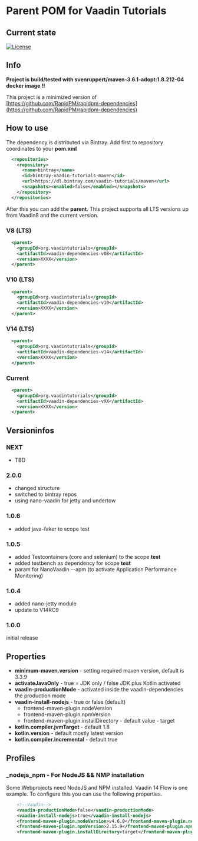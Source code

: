 # Parent POM for Vaadin Tutorials

## Current state
[![License](https://img.shields.io/badge/License-Apache%202.0-blue.svg)](https://opensource.org/licenses/Apache-2.0)


## Info
**Project is build/tested with svenruppert/maven-3.6.1-adopt:1.8.212-04 docker image !!**

This project is a minimized version of 
[https://github.com/RapidPM/rapidpm-dependencies](https://github.com/RapidPM/rapidpm-dependencies)

## How to use
The dependency is distributed via Bintray.
Add first to repository coordinates to your **pom.xml**

```xml
  <repositories>
    <repository>
      <name>bintray</name>
      <id>bintray-vaadin-tutorials-maven</id>
      <url>https://dl.bintray.com/vaadin-tutorials/maven</url>
      <snapshots><enabled>false</enabled></snapshots>
    </repository>
  </repositories>
```

After this you can add the **parent**. 
This project supports all LTS versions up from Vaadin8 and the current version.

### V8 (LTS)
```xml
  <parent>
    <groupId>org.vaadintutorials</groupId>
    <artifactId>vaadin-dependencies-v08</artifactId>
    <version>XXXX</version>
  </parent>
```
### V10 (LTS)
```xml
  <parent>
    <groupId>org.vaadintutorials</groupId>
    <artifactId>vaadin-dependencies-v10</artifactId>
    <version>XXXX</version>
  </parent>
```
### V14 (LTS)
```xml
  <parent>
    <groupId>org.vaadintutorials</groupId>
    <artifactId>vaadin-dependencies-v14</artifactId>
    <version>XXXX</version>
  </parent>
```
### Current 
```xml
  <parent>
    <groupId>org.vaadintutorials</groupId>
    <artifactId>vaadin-dependencies-vXX</artifactId>
    <version>XXXX</version>
  </parent>
```

## Versioninfos

### NEXT
* TBD

### 2.0.0
* changed structure
* switched to bintray repos
* using nano-vaadin for jetty and undertow


### 1.0.6
* added java-faker to scope test

### 1.0.5
* added Testcontainers (core and selenium) to the scope **test**
* added testbench as dependency for scope **test**
* param for NanoVaadin --apm (to activate Application Performance Monitoring)

### 1.0.4
* added nano-jetty module
* update to V14RC9


### 1.0.0
initial release

## Properties
* **minimum-maven.version** - setting required maven version, default is 3.3.9
* **activateJavaOnly** - true = JDK only / false JDK plus Kotlin activated
* **vaadin-productionMode** - activated inside the vaadin-dependencies the production mode
* **vaadin-install-nodejs** - true or false (default)
    * frontend-maven-plugin.nodeVersion
    * frontend-maven-plugin.npmVersion
    * frontend-maven-plugin.installDirectory - default value - target
* **kotlin.compiler.jvmTarget** - default 1.8
* **kotlin.version** - default mostly latest version
* **kotlin.compiler.incremental** - default true


## Profiles

### _nodejs_npm - For NodeJS && NMP installation
Some Webprojects need NodeJS and NPM installed. Vaadin 14 Flow is one example.
To configure this you can use the following properties.

```xml
    <!--Vaadin-->
    <vaadin-productionMode>false</vaadin-productionMode>
    <vaadin-install-nodejs>true</vaadin-install-nodejs>
    <frontend-maven-plugin.nodeVersion>v4.6.0</frontend-maven-plugin.nodeVersion>
    <frontend-maven-plugin.npmVersion>2.15.9</frontend-maven-plugin.npmVersion>
    <frontend-maven-plugin.installDirectory>target</frontend-maven-plugin.installDirectory>
```

